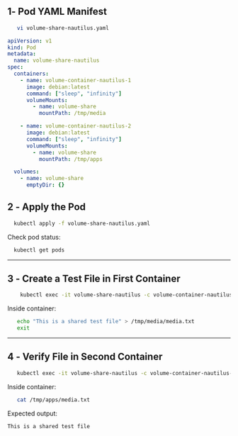

## 1️-  Pod YAML Manifest
```bash
   vi volume-share-nautilus.yaml
```
```yaml
apiVersion: v1
kind: Pod
metadata:
  name: volume-share-nautilus
spec:
  containers:
    - name: volume-container-nautilus-1
      image: debian:latest
      command: ["sleep", "infinity"]
      volumeMounts:
        - name: volume-share
          mountPath: /tmp/media

    - name: volume-container-nautilus-2
      image: debian:latest
      command: ["sleep", "infinity"]
      volumeMounts:
        - name: volume-share
          mountPath: /tmp/apps

  volumes:
    - name: volume-share
      emptyDir: {}
```


## 2️ -  Apply the Pod

```bash
  kubectl apply -f volume-share-nautilus.yaml
```

Check pod status:

```bash
  kubectl get pods
```

---

## 3️ - Create a Test File in First Container

```bash
    kubectl exec -it volume-share-nautilus -c volume-container-nautilus-1 -- bash
```

Inside container:

```bash
   echo "This is a shared test file" > /tmp/media/media.txt
   exit
```

---

## 4️ - Verify File in Second Container

```bash
   kubectl exec -it volume-share-nautilus -c volume-container-nautilus-2 -- bash
```

Inside container:

```bash
   cat /tmp/apps/media.txt
```

Expected output:

```
This is a shared test file
```

